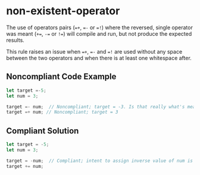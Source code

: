 # non-existent-operator

The use of operators pairs (`=+`, `=-` or `=!`) where the reversed, single operator was meant (`+=`, `-=` or `!=`) will compile and run, but not produce the expected results.

This rule raises an issue when `=+`, `=-` and `=!` are used without any space between the two operators and when there is at least one whitespace after.

## Noncompliant Code Example

```javascript
let target =-5;
let num = 3;

target =- num;  // Noncompliant; target = -3. Is that really what's meant?
target =+ num; // Noncompliant; target = 3
```

## Compliant Solution

```javascript
let target = -5;
let num = 3;

target = -num;  // Compliant; intent to assign inverse value of num is clear
target += num;
```
